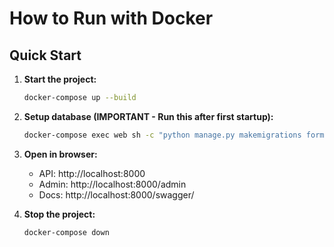 # How to Run with Docker

## Quick Start

1. **Start the project:**
   ```bash
   docker-compose up --build
   ```

2. **Setup database (IMPORTANT - Run this after first startup):**
   ```bash
   docker-compose exec web sh -c "python manage.py makemigrations forms && python manage.py migrate"
   ```

3. **Open in browser:**
   - API: http://localhost:8000
   - Admin: http://localhost:8000/admin
   - Docs: http://localhost:8000/swagger/

4. **Stop the project:**
   ```bash
   docker-compose down
   ```
